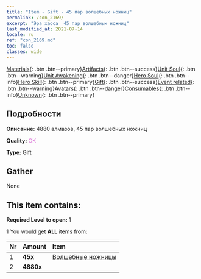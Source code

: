 ```yaml
---
title: "Item - Gift - 45 пар волшебных ножниц"
permalink: /con_2169/
excerpt: "Эра хаоса  45 пар волшебных ножниц"
last_modified_at: 2021-07-14
locale: ru
ref: "con_2169.md"
toc: false
classes: wide
---
```

 [Materials](/ItemsRU/){: .btn .btn--primary}[Artifacts](/ItemsRU/Artifacts/){: .btn .btn--success}[Unit Soul](/ItemsRU/UnitSoul/){: .btn .btn--warning}[Unit Awakening](/ItemsRU/UnitAwakening/){: .btn .btn--danger}[Hero Soul](/ItemsRU/HeroSoul/){: .btn .btn--info}[Hero Skill](/ItemsRU/HeroSkill/){: .btn .btn--primary}[Gift](/ItemsRU/Gift/){: .btn .btn--success}[Event related](/ItemsRU/Events/){: .btn .btn--warning}[Avatars](/ItemsRU/Avatars/){: .btn .btn--danger}[Consumables](/ItemsRU/Consumables/){: .btn .btn--info}[Unknown](/ItemsRU/Unknown/){: .btn .btn--primary}

## Подробности
 **Описание:** 4880 алмазов, 45 пар волшебных ножниц

 **Quality:** <span style="color: #DA70D6">OK</span>

 **Type:** Gift

## Gather

  None

## This item contains:

 **Required Level to open:** 1

 1 You would get **ALL** items  from:

  | Nr | Amount |     Item    |
  |:---|:-------|:------------|
  | 1 |  **45x** | [Волшебные ножницы](/ru/Items/con_2175/) |  | 
  | 2 |  **4880x** | <i class="fas fa-gem"/> |  | 
